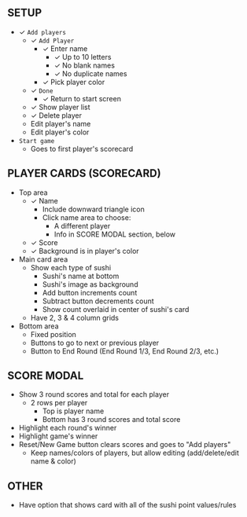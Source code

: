 ## SETUP

- ✓ `Add players`
    - ✓ `Add Player`
        - ✓ Enter name
            - ✓ Up to 10 letters
            - ✓ No blank names
            - ✓ No duplicate names
        - ✓ Pick player color
    - ✓ `Done`
        - ✓ Return to start screen
    - ✓ Show player list
    - ✓ Delete player
    - Edit player's name
    - Edit player's color
- `Start game`
    - Goes to first player's scorecard

## PLAYER CARDS (SCORECARD)

- Top area
    - ✓ Name
        - Include downward triangle icon
        - Click name area to choose:
            - A different player
            - Info in SCORE MODAL section, below
    - ✓ Score
    - ✓ Background is in player's color
- Main card area
    - Show each type of sushi
        - Sushi's name at bottom
        - Sushi's image as background
        - Add button increments count
        - Subtract button decrements count
        - Show count overlaid in center of sushi's card
    - Have 2, 3 & 4 column grids
- Bottom area
    - Fixed position
    - Buttons to go to next or previous player
    - Button to End Round (End Round 1/3, End Round 2/3, etc.)

## SCORE MODAL

- Show 3 round scores and total for each player
    - 2 rows per player
        - Top is player name
        - Bottom has 3 round scores and total score
- Highlight each round's winner
- Highlight game's winner
- Reset/New Game button clears scores and goes to "Add players"
    - Keep names/colors of players, but allow editing (add/delete/edit name & color)

## OTHER

- Have option that shows card with all of the sushi point values/rules